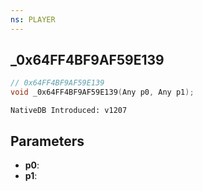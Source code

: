```yaml
---
ns: PLAYER
---
```

## _0x64FF4BF9AF59E139

```c
// 0x64FF4BF9AF59E139
void _0x64FF4BF9AF59E139(Any p0, Any p1);
```

```
NativeDB Introduced: v1207
```

## Parameters
* **p0**:
* **p1**:
